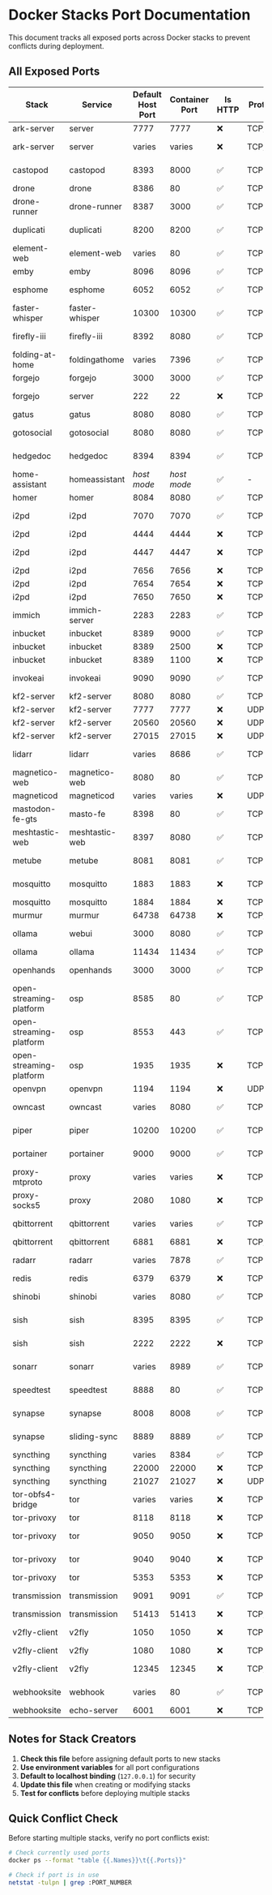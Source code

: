 # Docker Stacks Port Documentation

This document tracks all exposed ports across Docker stacks to prevent conflicts during deployment.

## All Exposed Ports

| Stack | Service | Default Host Port | Container Port | Is HTTP | Protocol | Notes |
|-------|---------|-------------------|----------------|---------|----------|-------|
| ark-server | server | 7777 | 7777 | ❌ | TCP/UDP | Game server |
| ark-server | server | varies | varies | ❌ | TCP/UDP | Query/RCON ports |
| castopod | castopod | 8393 | 8000 | ✅ | TCP | Podcast hosting |
| drone | drone | 8386 | 80 | ✅ | TCP | CI/CD server |
| drone-runner | drone-runner | 8387 | 3000 | ✅ | TCP | CI/CD runner |
| duplicati | duplicati | 8200 | 8200 | ✅ | TCP | Backup software |
| element-web | element-web | varies | 80 | ✅ | TCP | Matrix client |
| emby | emby | 8096 | 8096 | ✅ | TCP | Media server |
| esphome | esphome | 6052 | 6052 | ✅ | TCP | ESP device builder |
| faster-whisper | faster-whisper | 10300 | 10300 | ✅ | TCP | Speech-to-text API |
| firefly-iii | firefly-iii | 8392 | 8080 | ✅ | TCP | Personal finance |
| folding-at-home | foldingathome | varies | 7396 | ✅ | TCP | Distributed computing |
| forgejo | forgejo | 3000 | 3000 | ✅ | TCP | Git hosting |
| forgejo | server | 222 | 22 | ❌ | TCP | SSH Git access |
| gatus | gatus | 8080 | 8080 | ✅ | TCP | Status page |
| gotosocial | gotosocial | 8080 | 8080 | ✅ | TCP | Mastodon-compatible |
| hedgedoc | hedgedoc | 8394 | 8394 | ✅ | TCP | Collaborative editor |
| home-assistant | homeassistant | *host mode* | *host mode* | ✅ | - | IoT hub |
| homer | homer | 8084 | 8080 | ✅ | TCP | Dashboard |
| i2pd | i2pd | 7070 | 7070 | ✅ | TCP | Web interface |
| i2pd | i2pd | 4444 | 4444 | ❌ | TCP | HTTP proxy |
| i2pd | i2pd | 4447 | 4447 | ❌ | TCP | SOCKS proxy |
| i2pd | i2pd | 7656 | 7656 | ❌ | TCP | SAM bridge |
| i2pd | i2pd | 7654 | 7654 | ❌ | TCP | I2CP server |
| i2pd | i2pd | 7650 | 7650 | ❌ | TCP | I2P control |
| immich | immich-server | 2283 | 2283 | ✅ | TCP | Photo management |
| inbucket | inbucket | 8389 | 9000 | ✅ | TCP | Email testing |
| inbucket | inbucket | 8389 | 2500 | ❌ | TCP | SMTP server |
| inbucket | inbucket | 8389 | 1100 | ❌ | TCP | POP3 server |
| invokeai | invokeai | 9090 | 9090 | ✅ | TCP | Stable Diffusion UI |
| kf2-server | kf2-server | 8080 | 8080 | ✅ | TCP | Web admin |
| kf2-server | kf2-server | 7777 | 7777 | ❌ | UDP | Game port |
| kf2-server | kf2-server | 20560 | 20560 | ❌ | UDP | Query port |
| kf2-server | kf2-server | 27015 | 27015 | ❌ | UDP | Steam port |
| lidarr | lidarr | varies | 8686 | ✅ | TCP | Music management |
| magnetico-web | magnetico-web | 8080 | 80 | ✅ | TCP | Torrent search |
| magneticod | magneticod | varies | varies | ❌ | UDP | DHT crawler |
| mastodon-fe-gts | masto-fe | 8398 | 80 | ✅ | TCP | Mastodon frontend |
| meshtastic-web | meshtastic-web | 8397 | 8080 | ✅ | TCP | LoRa mesh UI |
| metube | metube | 8081 | 8081 | ✅ | TCP | YouTube downloader |
| mosquitto | mosquitto | 1883 | 1883 | ❌ | TCP | MQTT broker |
| mosquitto | mosquitto | 1884 | 1884 | ❌ | TCP | WebSocket |
| murmur | murmur | 64738 | 64738 | ❌ | TCP/UDP | Voice chat |
| ollama | webui | 3000 | 8080 | ✅ | TCP | AI chat interface |
| ollama | ollama | 11434 | 11434 | ✅ | TCP | AI API server |
| openhands | openhands | 3000 | 3000 | ✅ | TCP | AI coding assistant |
| open-streaming-platform | osp | 8585 | 80 | ✅ | TCP | Live streaming |
| open-streaming-platform | osp | 8553 | 443 | ✅ | TCP | HTTPS |
| open-streaming-platform | osp | 1935 | 1935 | ❌ | TCP | RTMP streaming |
| openvpn | openvpn | 1194 | 1194 | ❌ | UDP | VPN server |
| owncast | owncast | varies | 8080 | ✅ | TCP | Live streaming |
| piper | piper | 10200 | 10200 | ✅ | TCP | Text-to-speech |
| portainer | portainer | 9000 | 9000 | ✅ | TCP | Docker management |
| proxy-mtproto | proxy | varies | varies | ❌ | TCP | Telegram proxy |
| proxy-socks5 | proxy | 2080 | 1080 | ❌ | TCP | SOCKS5 proxy |
| qbittorrent | qbittorrent | varies | varies | ✅ | TCP | Torrent client web UI |
| qbittorrent | qbittorrent | 6881 | 6881 | ❌ | TCP/UDP | BitTorrent |
| radarr | radarr | varies | 7878 | ✅ | TCP | Movie management |
| redis | redis | 6379 | 6379 | ❌ | TCP | Database |
| shinobi | shinobi | varies | 8080 | ✅ | TCP | Video surveillance |
| sish | sish | 8395 | 8395 | ✅ | TCP | HTTP tunneling |
| sish | sish | 2222 | 2222 | ❌ | TCP | SSH tunneling |
| sonarr | sonarr | varies | 8989 | ✅ | TCP | TV show management |
| speedtest | speedtest | 8888 | 80 | ✅ | TCP | Internet speed test |
| synapse | synapse | 8008 | 8008 | ✅ | TCP | Matrix server |
| synapse | sliding-sync | 8889 | 8889 | ✅ | TCP | Matrix sync proxy |
| syncthing | syncthing | varies | 8384 | ✅ | TCP | File sync UI |
| syncthing | syncthing | 22000 | 22000 | ❌ | TCP/UDP | File sync |
| syncthing | syncthing | 21027 | 21027 | ❌ | UDP | Discovery |
| tor-obfs4-bridge | tor | varies | varies | ❌ | TCP | Tor bridge |
| tor-privoxy | tor | 8118 | 8118 | ❌ | TCP | HTTP proxy |
| tor-privoxy | tor | 9050 | 9050 | ❌ | TCP | SOCKS proxy |
| tor-privoxy | tor | 9040 | 9040 | ❌ | TCP | Transparent proxy |
| tor-privoxy | tor | 5353 | 5353 | ❌ | TCP | DNS |
| transmission | transmission | 9091 | 9091 | ✅ | TCP | Torrent client |
| transmission | transmission | 51413 | 51413 | ❌ | TCP/UDP | BitTorrent |
| v2fly-client | v2fly | 1050 | 1050 | ❌ | TCP | SOCKS proxy |
| v2fly-client | v2fly | 1080 | 1080 | ❌ | TCP | HTTP proxy |
| v2fly-client | v2fly | 12345 | 12345 | ❌ | TCP/UDP | Transparent proxy |
| webhooksite | webhook | varies | 80 | ✅ | TCP | Webhook testing |
| webhooksite | echo-server | 6001 | 6001 | ❌ | TCP | Echo server |

## Notes for Stack Creators

1. **Check this file** before assigning default ports to new stacks
2. **Use environment variables** for all port configurations
3. **Default to localhost binding** (`127.0.0.1`) for security
4. **Update this file** when creating or modifying stacks
5. **Test for conflicts** before deploying multiple stacks

## Quick Conflict Check

Before starting multiple stacks, verify no port conflicts exist:

```bash
# Check currently used ports
docker ps --format "table {{.Names}}\t{{.Ports}}"

# Check if port is in use
netstat -tulpn | grep :PORT_NUMBER
```